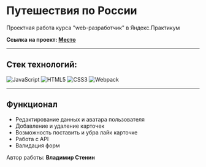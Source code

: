 # Путешествия по России

Проектная работа курса "web-разработчик" в Яндекс.Практикум

**Ссылка на проект: [Место](https://v0vansky.github.io/mesto/dist/index.html)**

---

## Стек технологий:

![JavaScript](https://img.shields.io/badge/-JavaScript-090909?style=for-the-badge&logo=JavaScript)
![HTML5](https://img.shields.io/badge/-HTML5-090909?style=for-the-badge&logo=HTML5)
![CSS3](https://img.shields.io/badge/-CSS3-090909?style=for-the-badge&logo=CSS3)
![Webpack](https://img.shields.io/badge/-Webpack-090909?style=for-the-badge&logo=Webpack)

---

## Функционал

- Редактирование данных и аватара пользователя
- Добавление и удаление карточек
- Возможность поставить и убра лайк карточке
- Работа с API
- Валидация форм

Автор работы: **Владимир Стенин**
